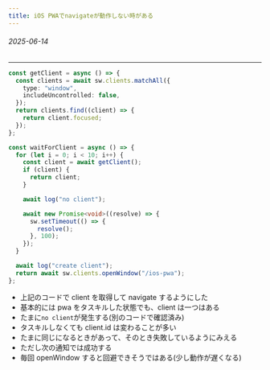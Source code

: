 ```yaml
---
title: iOS PWAでnavigateが動作しない時がある
---
```


###### 2025-06-14

---

```typescript
const getClient = async () => {
  const clients = await sw.clients.matchAll({
    type: "window",
    includeUncontrolled: false,
  });
  return clients.find((client) => {
    return client.focused;
  });
};

const waitForClient = async () => {
  for (let i = 0; i < 10; i++) {
    const client = await getClient();
    if (client) {
      return client;
    }

    await log("no client");

    await new Promise<void>((resolve) => {
      sw.setTimeout(() => {
        resolve();
      }, 100);
    });
  }

  await log("create client");
  return await sw.clients.openWindow("/ios-pwa");
};
```

- 上記のコードで client を取得して navigate するようにした
- 基本的には pwa をタスキルした状態でも、client は一つはある
- たまに`no client`が発生する(別のコードで確認済み)
- タスキルしなくても client.id は変わることが多い
- たまに同じになるときがあって、そのとき失敗しているようにみえる
- ただし次の通知では成功する
- 毎回 openWindow すると回避できそうではある(少し動作が遅くなる)

